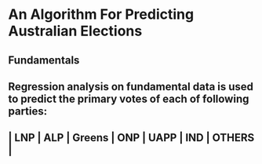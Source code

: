 # An Algorithm For Predicting Australian Elections

## Fundamentals
Regression analysis on fundamental data is used to predict the primary votes of each of following parties:
--------------------------------------------------
| LNP | ALP | Greens | ONP | UAPP | IND | OTHERS |
--------------------------------------------------

